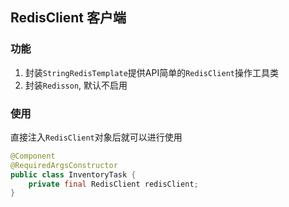 ## RedisClient 客户端

### 功能
1. 封装`StringRedisTemplate`提供API简单的`RedisClient`操作工具类
2. 封装`Redisson`, 默认不启用

### 使用
直接注入`RedisClient`对象后就可以进行使用

```java
@Component
@RequiredArgsConstructor
public class InventoryTask {
    private final RedisClient redisClient;
}
```
